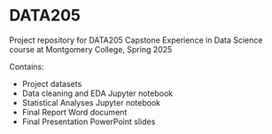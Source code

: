 # DATA205
Project repository for DATA205 Capstone Experience in Data Science course at Montgomery College, Spring 2025

Contains:
- Project datasets
- Data cleaning and EDA Jupyter notebook
- Statistical Analyses Jupyter notebook
- Final Report Word document
- Final Presentation PowerPoint slides
